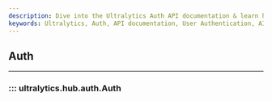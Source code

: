 ```yaml
---
description: Dive into the Ultralytics Auth API documentation & learn how to manage authentication in your AI & ML projects easily and effectively.
keywords: Ultralytics, Auth, API documentation, User Authentication, AI, Machine Learning
---
```


## Auth
---
### ::: ultralytics.hub.auth.Auth
<br><br>